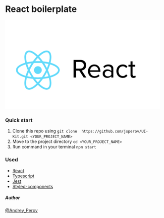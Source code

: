 # React boilerplate

![GitHub Logo](./react-logo.png)

### Quick start

1. Clone this repo using `git clone  https://github.com/jsperov/UI-Kit.git <YOUR_PROJECT_NAME>`
2. Move to the project directory `cd <YOUR_PROJECT_NAME>`
3. Run command in your terminal `npm start`

### Used

- [React](https://reactjs.org/)
- [Typescript](https://www.typescriptlang.org/)
- [Jest](https://jestjs.io/)
- [Styled-components](https://www.styled-components.com/)

##### Author

[@Andrey_Perov](https://github.com/jsperov)
